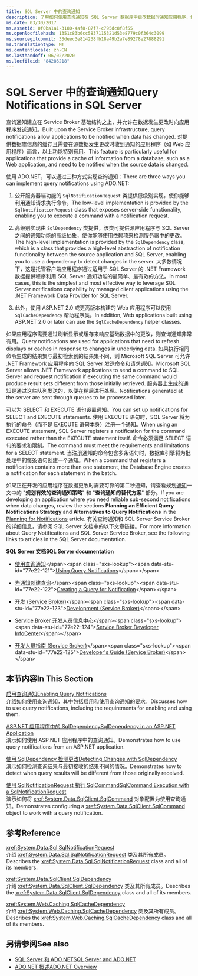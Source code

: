 ```yaml
---
title: SQL Server 中的查询通知
description: 了解如何使用查询通知在 SQL Server 数据库中更改数据时通知应用程序，例如，刷新应用程序显示。
ms.date: 03/30/2017
ms.assetid: 0f0ba1a1-3180-4af8-87f7-c795dc8f8f55
ms.openlocfilehash: 1351c83b6cc5837115321d53e8779c0f364c3099
ms.sourcegitcommit: 33deec3e814238fb18a49b2a7e89278e27888291
ms.translationtype: MT
ms.contentlocale: zh-CN
ms.lasthandoff: 06/02/2020
ms.locfileid: "84286218"
---
```

# <a name="query-notifications-in-sql-server"></a><span data-ttu-id="77e22-103">SQL Server 中的查询通知</span><span class="sxs-lookup"><span data-stu-id="77e22-103">Query Notifications in SQL Server</span></span>
<span data-ttu-id="77e22-104">查询通知建立在 Service Broker 基础结构之上，并允许在数据发生更改时向应用程序发送通知。</span><span class="sxs-lookup"><span data-stu-id="77e22-104">Built upon the Service Broker infrastructure, query notifications allow applications to be notified when data has changed.</span></span> <span data-ttu-id="77e22-105">对提供数据库信息的缓存且需要在源数据发生更改时收到通知的应用程序（如 Web 应用程序）而言，以上功能特别有用。</span><span class="sxs-lookup"><span data-stu-id="77e22-105">This feature is particularly useful for applications that provide a cache of information from a database, such as a Web application, and need to be notified when the source data is changed.</span></span>  
  
 <span data-ttu-id="77e22-106">使用 ADO.NET，可以通过三种方式实现查询通知：</span><span class="sxs-lookup"><span data-stu-id="77e22-106">There are three ways you can implement query notifications using ADO.NET:</span></span>  
  
1. <span data-ttu-id="77e22-107">公开服务器端功能的 `SqlNotificationRequest` 类提供低级别实现，使你能够利用通知请求执行命令。</span><span class="sxs-lookup"><span data-stu-id="77e22-107">The low-level implementation is provided by the `SqlNotificationRequest` class that exposes server-side functionality, enabling you to execute a command with a notification request.</span></span>  
  
2. <span data-ttu-id="77e22-108">高级别实现由 `SqlDependency` 类提供，该类可提供源应用程序与 SQL Server 之间的通知功能的高级抽象，使你能够使用依赖项来检测服务器中的更改。</span><span class="sxs-lookup"><span data-stu-id="77e22-108">The high-level implementation is provided by the `SqlDependency` class, which is a class that provides a high-level abstraction of notification functionality between the source application and SQL Server, enabling you to use a dependency to detect changes in the server.</span></span> <span data-ttu-id="77e22-109">大多数情况下，这是托管客户端应用程序通过适用于 SQL Server 的 .NET Framework 数据提供程序利用 SQL Server 通知功能的最简单、最有效的方法。</span><span class="sxs-lookup"><span data-stu-id="77e22-109">In most cases, this is the simplest and most effective way to leverage SQL Server notifications capability by managed client applications using the .NET Framework Data Provider for SQL Server.</span></span>  
  
3. <span data-ttu-id="77e22-110">此外，使用 ASP.NET 2.0 或更高版本构建的 Web 应用程序可以使用 `SqlCacheDependency` 帮助程序类。</span><span class="sxs-lookup"><span data-stu-id="77e22-110">In addition, Web applications built using ASP.NET 2.0 or later can use the `SqlCacheDependency` helper classes.</span></span>  
  
 <span data-ttu-id="77e22-111">如果应用程序需要通过刷新显示或缓存来响应基础数据中的更改，则查询通知非常有用。</span><span class="sxs-lookup"><span data-stu-id="77e22-111">Query notifications are used for applications that need to refresh displays or caches in response to changes in underlying data.</span></span> <span data-ttu-id="77e22-112">如果执行相同命令生成的结果集与最初检索到的结果集不同，则 Microsoft SQL Server 可允许 .NET Framework 应用程序向 SQL Server 发送命令和请求通知。</span><span class="sxs-lookup"><span data-stu-id="77e22-112">Microsoft SQL Server allows .NET Framework applications to send a command to SQL Server and request notification if executing the same command would produce result sets different from those initially retrieved.</span></span> <span data-ttu-id="77e22-113">服务器上生成的通知是通过这些队列发送的，以便在稍后进行处理。</span><span class="sxs-lookup"><span data-stu-id="77e22-113">Notifications generated at the server are sent through queues to be processed later.</span></span>  
  
 <span data-ttu-id="77e22-114">可以为 SELECT 和 EXECUTE 语句设置通知。</span><span class="sxs-lookup"><span data-stu-id="77e22-114">You can set up notifications for SELECT and EXECUTE statements.</span></span> <span data-ttu-id="77e22-115">使用 EXECUTE 语句时，SQL Server 将为执行的命令（而不是 EXECUTE 语句本身）注册一个通知。</span><span class="sxs-lookup"><span data-stu-id="77e22-115">When using an EXECUTE statement, SQL Server registers a notification for the command executed rather than the EXECUTE statement itself.</span></span> <span data-ttu-id="77e22-116">命令必须满足 SELECT 语句的要求和限制。</span><span class="sxs-lookup"><span data-stu-id="77e22-116">The command must meet the requirements and limitations for a SELECT statement.</span></span> <span data-ttu-id="77e22-117">当注册通知的命令包含多条语句时，数据库引擎将为批处理中的每条语句创建一个通知。</span><span class="sxs-lookup"><span data-stu-id="77e22-117">When a command that registers a notification contains more than one statement, the Database Engine creates a notification for each statement in the batch.</span></span>  
  
 <span data-ttu-id="77e22-118">如果正在开发的应用程序在数据更改时需要可靠的第二秒通知，请查看规划[通知](https://docs.microsoft.com/previous-versions/sql/sql-server-2008-r2/ms187528(v=sql.105))一文中的 "**规划有效的查询通知策略**" 和 "**查询通知的替代方案**" 部分。</span><span class="sxs-lookup"><span data-stu-id="77e22-118">If you are developing an application where you need reliable sub-second notifications when data changes, review the sections **Planning an Efficient Query Notifications Strategy** and **Alternatives to Query Notifications** in the [Planning for Notifications](https://docs.microsoft.com/previous-versions/sql/sql-server-2008-r2/ms187528(v=sql.105)) article.</span></span> <span data-ttu-id="77e22-119">有关查询通知和 SQL Server Service Broker 的详细信息，请参阅 SQL Server 文档中的以下文章链接。</span><span class="sxs-lookup"><span data-stu-id="77e22-119">For more information about Query Notifications and SQL Server Service Broker, see the following links to articles in the SQL Server documentation.</span></span>  
  
 <span data-ttu-id="77e22-120">**SQL Server 文档**</span><span class="sxs-lookup"><span data-stu-id="77e22-120">**SQL Server documentation**</span></span>  
  
- <span data-ttu-id="77e22-121">[使用查询通知](https://docs.microsoft.com/previous-versions/sql/sql-server-2008-r2/ms175110(v=sql.105))</span><span class="sxs-lookup"><span data-stu-id="77e22-121">[Using Query Notifications](https://docs.microsoft.com/previous-versions/sql/sql-server-2008-r2/ms175110(v=sql.105))</span></span>  
  
- <span data-ttu-id="77e22-122">[为通知创建查询](https://docs.microsoft.com/previous-versions/sql/sql-server-2008-r2/ms181122(v=sql.105))</span><span class="sxs-lookup"><span data-stu-id="77e22-122">[Creating a Query for Notification](https://docs.microsoft.com/previous-versions/sql/sql-server-2008-r2/ms181122(v=sql.105))</span></span>  
  
- <span data-ttu-id="77e22-123">[开发 (Service Broker)](https://docs.microsoft.com/previous-versions/sql/sql-server-2008-r2/bb522889(v=sql.105))</span><span class="sxs-lookup"><span data-stu-id="77e22-123">[Development (Service Broker)](https://docs.microsoft.com/previous-versions/sql/sql-server-2008-r2/bb522889(v=sql.105))</span></span>  
  
- <span data-ttu-id="77e22-124">[Service Broker 开发人员信息中心](https://docs.microsoft.com/previous-versions/sql/sql-server-2008-r2/ms166100(v=sql.105))</span><span class="sxs-lookup"><span data-stu-id="77e22-124">[Service Broker Developer InfoCenter](https://docs.microsoft.com/previous-versions/sql/sql-server-2008-r2/ms166100(v=sql.105))</span></span>  
  
- <span data-ttu-id="77e22-125">[开发人员指南 (Service Broker)](https://docs.microsoft.com/previous-versions/sql/sql-server-2008-r2/bb522908(v=sql.105))</span><span class="sxs-lookup"><span data-stu-id="77e22-125">[Developer's Guide (Service Broker)](https://docs.microsoft.com/previous-versions/sql/sql-server-2008-r2/bb522908(v=sql.105))</span></span>  
  
## <a name="in-this-section"></a><span data-ttu-id="77e22-126">本节内容</span><span class="sxs-lookup"><span data-stu-id="77e22-126">In This Section</span></span>  
 [<span data-ttu-id="77e22-127">启用查询通知</span><span class="sxs-lookup"><span data-stu-id="77e22-127">Enabling Query Notifications</span></span>](enabling-query-notifications.md)  
 <span data-ttu-id="77e22-128">介绍如何使用查询通知，其中包括启用和使用查询通知的要求。</span><span class="sxs-lookup"><span data-stu-id="77e22-128">Discusses how to use query notifications, including the requirements for enabling and using them.</span></span>  
  
 [<span data-ttu-id="77e22-129">ASP.NET 应用程序中的 SqlDependency</span><span class="sxs-lookup"><span data-stu-id="77e22-129">SqlDependency in an ASP.NET Application</span></span>](sqldependency-in-an-aspnet-app.md)  
 <span data-ttu-id="77e22-130">演示如何使用 ASP.NET 应用程序中的查询通知。</span><span class="sxs-lookup"><span data-stu-id="77e22-130">Demonstrates how to use query notifications from an ASP.NET application.</span></span>  
  
 [<span data-ttu-id="77e22-131">使用 SqlDependency 检测更改</span><span class="sxs-lookup"><span data-stu-id="77e22-131">Detecting Changes with SqlDependency</span></span>](detecting-changes-with-sqldependency.md)  
 <span data-ttu-id="77e22-132">演示如何检测查询结果与最初接收的结果不同的情况。</span><span class="sxs-lookup"><span data-stu-id="77e22-132">Demonstrates how to detect when query results will be different from those originally received.</span></span>  
  
 [<span data-ttu-id="77e22-133">使用 SqlNotificationRequest 执行 SqlCommand</span><span class="sxs-lookup"><span data-stu-id="77e22-133">SqlCommand Execution with a SqlNotificationRequest</span></span>](sqlcommand-execution-with-a-sqlnotificationrequest.md)  
 <span data-ttu-id="77e22-134">演示如何将 <xref:System.Data.SqlClient.SqlCommand> 对象配置为使用查询通知。</span><span class="sxs-lookup"><span data-stu-id="77e22-134">Demonstrates configuring a <xref:System.Data.SqlClient.SqlCommand> object to work with a query notification.</span></span>  
  
## <a name="reference"></a><span data-ttu-id="77e22-135">参考</span><span class="sxs-lookup"><span data-stu-id="77e22-135">Reference</span></span>  
 <xref:System.Data.Sql.SqlNotificationRequest>  
 <span data-ttu-id="77e22-136">介绍 <xref:System.Data.Sql.SqlNotificationRequest> 类及其所有成员。</span><span class="sxs-lookup"><span data-stu-id="77e22-136">Describes the <xref:System.Data.Sql.SqlNotificationRequest> class and all of its members.</span></span>  
  
 <xref:System.Data.SqlClient.SqlDependency>  
 <span data-ttu-id="77e22-137">介绍 <xref:System.Data.SqlClient.SqlDependency> 类及其所有成员。</span><span class="sxs-lookup"><span data-stu-id="77e22-137">Describes the <xref:System.Data.SqlClient.SqlDependency> class and all of its members.</span></span>  
  
 <xref:System.Web.Caching.SqlCacheDependency>  
 <span data-ttu-id="77e22-138">介绍 <xref:System.Web.Caching.SqlCacheDependency> 类及其所有成员。</span><span class="sxs-lookup"><span data-stu-id="77e22-138">Describes the <xref:System.Web.Caching.SqlCacheDependency> class and all of its members.</span></span>  
  
## <a name="see-also"></a><span data-ttu-id="77e22-139">另请参阅</span><span class="sxs-lookup"><span data-stu-id="77e22-139">See also</span></span>

- [<span data-ttu-id="77e22-140">SQL Server 和 ADO.NET</span><span class="sxs-lookup"><span data-stu-id="77e22-140">SQL Server and ADO.NET</span></span>](index.md)
- [<span data-ttu-id="77e22-141">ADO.NET 概述</span><span class="sxs-lookup"><span data-stu-id="77e22-141">ADO.NET Overview</span></span>](../ado-net-overview.md)
